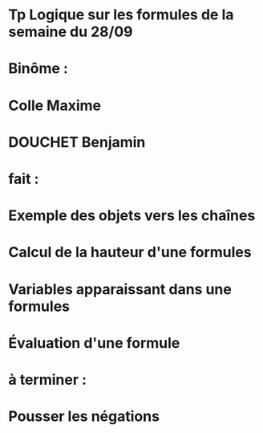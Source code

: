 
# Tp Logique sur les formules de la semaine du 28/09
# Binôme :
# Colle Maxime 
# DOUCHET Benjamin

# fait :
# Exemple des objets vers les chaînes
# Calcul de la hauteur d'une formules
# Variables apparaissant dans une formules
# Évaluation d'une formule

# à terminer :
# Pousser les négations
